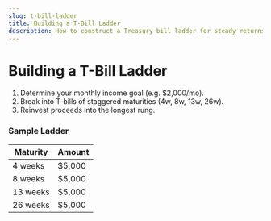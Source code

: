 ```yaml
---
slug: t-bill-ladder
title: Building a T-Bill Ladder
description: How to construct a Treasury bill ladder for steady returns.
---
```


# Building a T-Bill Ladder

1. Determine your monthly income goal (e.g. $2,000/mo).  
2. Break into T-bills of staggered maturities (4w, 8w, 13w, 26w).  
3. Reinvest proceeds into the longest rung.

<AdInline />

### Sample Ladder

| Maturity | Amount |
| -------- | ------ |
| 4 weeks  | $5,000 |
| 8 weeks  | $5,000 |
| 13 weeks | $5,000 |
| 26 weeks | $5,000 |
